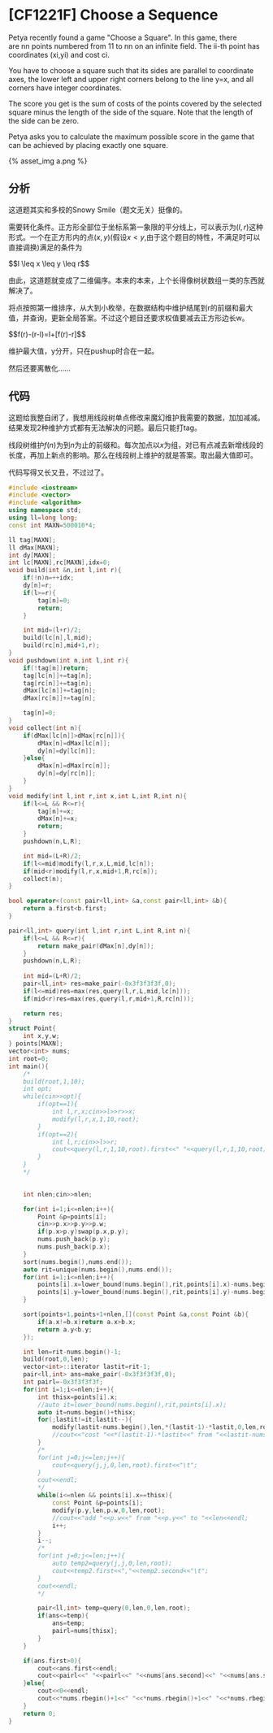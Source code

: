 # [CF1221F] Choose a Sequence

Petya recently found a game "Choose a Square". In this game, there are nn points numbered from 11 to nn on an infinite field. The ii-th point has coordinates (xi,yi) and cost ci.

You have to choose a square such that its sides are parallel to coordinate axes, the lower left and upper right corners belong to the line y=x, and all corners have integer coordinates.

The score you get is the sum of costs of the points covered by the selected square minus the length of the side of the square. Note that the length of the side can be zero.

Petya asks you to calculate the maximum possible score in the game that can be achieved by placing exactly one square.

{% asset_img a.png %}

## 分析

这道题其实和多校的Snowy Smile（题文无关）挺像的。

<!--more-->

需要转化条件。正方形全部位于坐标系第一象限的平分线上，可以表示为$(l,r)$这种形式。一个在正方形内的点$(x,y)$(假设$x < y$,由于这个题目的特性，不满足时可以直接调换)满足的条件为

<div>$$l \leq x \leq y \leq r$$</div>

由此，这道题就变成了二维偏序。本来的本来，上个长得像树状数组一类的东西就解决了。

将点按照第一维排序，从大到小枚举，在数据结构中维护结尾到r的前缀和最大值，并查询，更新全局答案。不过这个题目还要求权值要减去正方形边长w。

<div>$$f(r)-(r-l)=l+[f(r)-r]$$</div>

维护最大值，y分开，只在pushup时合在一起。

然后还要离散化……

## 代码

这题给我整自闭了，我想用线段树单点修改来魔幻维护我需要的数据，加加减减。结果发现2种维护方式都有无法解决的问题。最后只能打tag。

线段树维护$f(n)$为到$n$为止的前缀和。每次加点以$x$为组，对已有点减去新增线段的长度，再加上新点的影响。那么在线段树上维护的就是答案。取出最大值即可。

代码写得又长又丑，不过过了。

```cpp
#include <iostream>
#include <vector>
#include <algorithm>
using namespace std;
using ll=long long;
const int MAXN=500010*4;

ll tag[MAXN];
ll dMax[MAXN];
int dy[MAXN];
int lc[MAXN],rc[MAXN],idx=0;
void build(int &n,int l,int r){
    if(!n)n=++idx;
    dy[n]=r;
    if(l>=r){
        tag[n]=0;
        return;
    }

    int mid=(l+r)/2;
    build(lc[n],l,mid);
    build(rc[n],mid+1,r);
}
void pushdown(int n,int l,int r){
    if(!tag[n])return;
    tag[lc[n]]+=tag[n];
    tag[rc[n]]+=tag[n];
    dMax[lc[n]]+=tag[n];
    dMax[rc[n]]+=tag[n];

    tag[n]=0;
}
void collect(int n){
    if(dMax[lc[n]]>dMax[rc[n]]){
        dMax[n]=dMax[lc[n]];
        dy[n]=dy[lc[n]];
    }else{
        dMax[n]=dMax[rc[n]];
        dy[n]=dy[rc[n]];
    }
}
void modify(int l,int r,int x,int L,int R,int n){
    if(l<=L && R<=r){
        tag[n]+=x;
        dMax[n]+=x;
        return;
    }
    pushdown(n,L,R);

    int mid=(L+R)/2;
    if(l<=mid)modify(l,r,x,L,mid,lc[n]);
    if(mid<r)modify(l,r,x,mid+1,R,rc[n]);
    collect(n);
}

bool operator<(const pair<ll,int> &a,const pair<ll,int> &b){
    return a.first<b.first;
}

pair<ll,int> query(int l,int r,int L,int R,int n){
    if(l<=L && R<=r){
        return make_pair(dMax[n],dy[n]);
    }
    pushdown(n,L,R);
    
    int mid=(L+R)/2;
    pair<ll,int> res=make_pair(-0x3f3f3f3f,0);
    if(l<=mid)res=max(res,query(l,r,L,mid,lc[n]));
    if(mid<r)res=max(res,query(l,r,mid+1,R,rc[n]));

    return res;
}
struct Point{
    int x,y,w;
} points[MAXN];
vector<int> nums;
int root=0;
int main(){
    /*
    build(root,1,10);
    int opt;
    while(cin>>opt){
        if(opt==1){
            int l,r,x;cin>>l>>r>>x;
            modify(l,r,x,1,10,root);
        }
        if(opt==2){
            int l,r;cin>>l>>r;
            cout<<query(l,r,1,10,root).first<<" "<<query(l,r,1,10,root).second<<endl;
        }
    }
    */
    

    int nlen;cin>>nlen;

    for(int i=1;i<=nlen;i++){
        Point &p=points[i];
        cin>>p.x>>p.y>>p.w;
        if(p.x>p.y)swap(p.x,p.y);
        nums.push_back(p.y);
        nums.push_back(p.x);
    }
    sort(nums.begin(),nums.end());
    auto rit=unique(nums.begin(),nums.end());
    for(int i=1;i<=nlen;i++){
        points[i].x=lower_bound(nums.begin(),rit,points[i].x)-nums.begin();
        points[i].y=lower_bound(nums.begin(),rit,points[i].y)-nums.begin();
    }

    sort(points+1,points+1+nlen,[](const Point &a,const Point &b){
        if(a.x!=b.x)return a.x>b.x;
        return a.y<b.y;
    });

    int len=rit-nums.begin()-1;
    build(root,0,len);
    vector<int>::iterator lastit=rit-1;
    pair<ll,int> ans=make_pair(-0x3f3f3f3f,0);
    int pairl=-0x3f3f3f3f;
    for(int i=1;i<=nlen;i++){
        int thisx=points[i].x;
        //auto it=lower_bound(nums.begin(),rit,points[i].x);
        auto it=nums.begin()+thisx;
        for(;lastit!=it;lastit--){
            modify(lastit-nums.begin(),len,*(lastit-1)-*lastit,0,len,root);
            //cout<<"cost "<<*(lastit-1)-*lastit<<" from "<<lastit-nums.begin()<<" to "<<len<<endl;
        }
        /*
        for(int j=0;j<=len;j++){
            cout<<query(j,j,0,len,root).first<<"\t";
        }
        cout<<endl;
        */
        while(i<=nlen && points[i].x==thisx){
            const Point &p=points[i];
            modify(p.y,len,p.w,0,len,root);
            //cout<<"add "<<p.w<<" from "<<p.y<<" to "<<len<<endl;
            i++;
        }
        i--;
        /*
        for(int j=0;j<=len;j++){
            auto temp2=query(j,j,0,len,root);
            cout<<temp2.first<<","<<temp2.second<<"\t";
        }
        cout<<endl;
        */

        pair<ll,int> temp=query(0,len,0,len,root);
        if(ans<=temp){
            ans=temp;
            pairl=nums[thisx];
        }
    }

    if(ans.first>0){
        cout<<ans.first<<endl;
        cout<<pairl<<" "<<pairl<<" "<<nums[ans.second]<<" "<<nums[ans.second]<<endl;
    }else{
        cout<<0<<endl;
        cout<<*nums.rbegin()+1<<" "<<*nums.rbegin()+1<<" "<<*nums.rbegin()+1<<" "<<*nums.rbegin()+1<<endl;
    }
    return 0;
}
```
